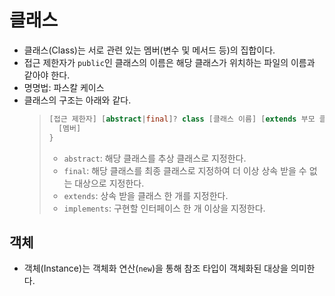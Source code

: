 # 클래스
- 클래스(Class)는 서로 관련 있는 멤버(변수 및 메서드 등)의 집합이다.
- 접근 제한자가 `public`인 클래스의 이름은 해당 클래스가 위치하는 파일의 이름과 같아야 한다.
- 명명법: 파스칼 케이스
- 클래스의 구조는 아래와 같다.
    >```java
    > [접근 제한자] [abstract|final]? class [클래스 이름] [extends 부모 클래스]? [implements 인터페이스,...]? {
    >   [멤버]
    > }
    >```
    > - `abstract`: 해당 클래스를 추상 클래스로 지정한다.
    > - `final`: 해당 클래스를 최종 클래스로 지정하여 더 이상 상속 받을 수 없는 대상으로 지정한다.
    > - `extends`: 상속 받을 클래스 한 개를 지정한다.
    > - `implements`: 구현할 인터페이스 한 개 이상을 지정한다.

## 객체
- 객체(Instance)는 객체화 연산(`new`)을 통해 참조 타입이 객체화된 대상을 의미한다.






